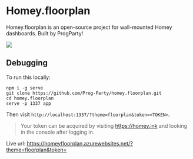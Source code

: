 # Homey.floorplan

Homey.floorplan is an open-source project for wall-mounted Homey dashboards.
Built by ProgParty!

![](http://www.deresen.nl/jensdennis/homeyfloorplan/tablet.png)

## Debugging

To run this locally:

```
npm i -g serve
git clone https://github.com/Prog-Party/homey.floorplan.git
cd homey.floorplan
serve -p 1337 app
```
Then visit `http://localhost:1337/?theme=floorplan&token=<TOKEN>`.

> Your token can be acquired by visiting https://homey.ink and looking in the console after logging in.

Live url:
https://homeyfloorplan.azurewebsites.net/?theme=floorplan&token=<TOKEN>
